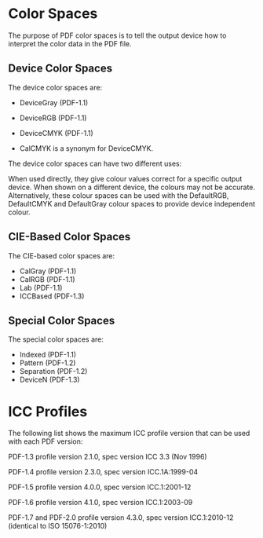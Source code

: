 Color Spaces
============

The purpose of PDF color spaces is to tell the output device how to interpret
the color data in the PDF file.


Device Color Spaces
-------------------

The device color spaces are:

- DeviceGray (PDF-1.1)
- DeviceRGB (PDF-1.1)
- DeviceCMYK (PDF-1.1)

- CalCMYK is a synonym for DeviceCMYK.

The device color spaces can have two different uses:

When used directly, they give colour values correct for a specific output
device. When shown on a different device, the colours may not be accurate.
Alternatively, these colour spaces can be used with the DefaultRGB, DefaultCMYK
and DefaultGray colour spaces to provide device independent colour.


CIE-Based Color Spaces
----------------------

The CIE-based color spaces are:

- CalGray (PDF-1.1)
- CalRGB (PDF-1.1)
- Lab (PDF-1.1)
- ICCBased (PDF-1.3)


Special Color Spaces
--------------------

The special color spaces are:

- Indexed (PDF-1.1)
- Pattern (PDF-1.2)
- Separation (PDF-1.2)
- DeviceN (PDF-1.3)



ICC Profiles
============

The following list shows the maximum ICC profile version that can be used with
each PDF version:

PDF-1.3
    profile version 2.1.0, spec version ICC 3.3 (Nov 1996)

PDF-1.4
    profile version 2.3.0, spec version ICC.1A:1999-04

PDF-1.5
    profile version 4.0.0, spec version ICC.1:2001-12

PDF-1.6
    profile version 4.1.0, spec version ICC.1:2003-09

PDF-1.7 and PDF-2.0
    profile version 4.3.0, spec version ICC.1:2010-12 (identical to ISO 15076-1:2010)
